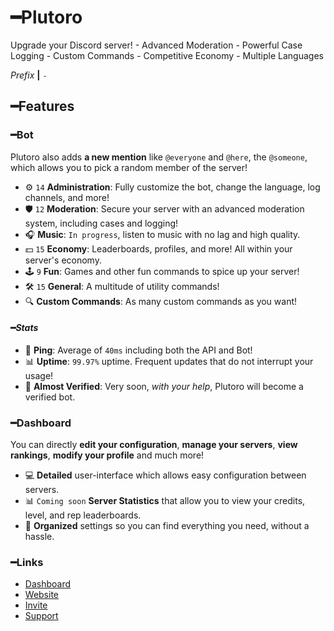 # ━**Plutoro**
Upgrade your Discord server! - Advanced Moderation - Powerful Case Logging - Custom Commands - Competitive Economy - Multiple Languages

*Prefix* **|** `-`

## ━**Features**

### ━**Bot**
Plutoro also adds **a new mention** like `@everyone` and `@here`, the `@someone`, which allows you to pick a random member of the server!

* ⚙️ `14` **Administration**: Fully customize the bot, change the language, log channels, and more!
* 🛡️ `12` **Moderation**: Secure your server with an advanced moderation system, including cases and logging!
* 🎧 **Music**: `In progress`, listen to music with no lag and high quality.
* 💵 `15` **Economy**: Leaderboards, profiles, and more! All within your server's economy.
* 🕹️ `9` **Fun**: Games and other fun commands to spice up your server!
* 🛠️ `15` **General**: A multitude of utility commands!
* 🔍 **Custom Commands**: As many custom commands as you want!

#### ━*Stats*
* 🏓 **Ping**: Average of `40ms` including both the API and Bot!
* 📊 **Uptime**: `99.97%` uptime. Frequent updates that do not interrupt your usage!
* 🤖 **Almost Verified**: Very soon, *with your help*, Plutoro will become a verified bot.

### ━**Dashboard**
You can directly **edit your configuration**, **manage your servers**, **view rankings**, **modify your profile** and much more!

* 💻 **Detailed** user-interface which allows easy configuration between servers.
* 📊 `Coming soon` **Server Statistics** that allow you to view your credits, level, and rep leaderboards.
* 📁 **Organized** settings so you can find everything you need, without a hassle.

### ━**Links**
* [Dashboard](https://dashboard.plutoro.com)
* [Website](https://plutoro.com)
* [Invite](https://plutoro.com/invite)
* [Support](https://discord.gg/tKRZTJPrcH)